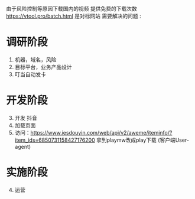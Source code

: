 
由于风险控制等原因下载国内的视频 
提供免费的下载次数
https://vtool.pro/batch.html 是对标网站
需要解决的问题 :

# 调研阶段
1. 机器，域名，风险
2. 目标平台，业务产品设计
3. 叮当自动发卡

# 开发阶段
3. 开发
抖音
1. 加载页面
2. 访问：https://www.iesdouyin.com/web/api/v2/aweme/iteminfo/?item_ids=6850731158427176200
拿到playmw改成play下载 (客户端User-agent)

# 实施阶段
4. 运营